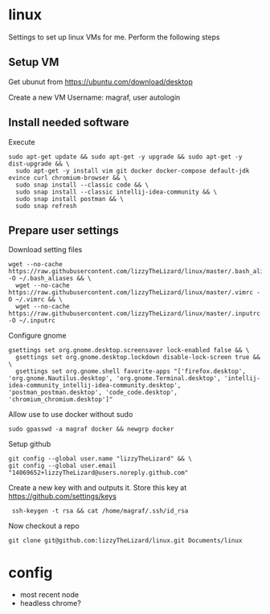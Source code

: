 # linux
Settings to set up linux VMs for me. Perform the following steps


## Setup VM
Get ubunut from
https://ubuntu.com/download/desktop

Create a new VM
Username: magraf, user autologin

## Install needed software
Execute
```
sudo apt-get update && sudo apt-get -y upgrade && sudo apt-get -y dist-upgrade && \
  sudo apt-get -y install vim git docker docker-compose default-jdk evince curl chromium-browser && \
  sudo snap install --classic code && \
  sudo snap install --classic intellij-idea-community && \
  sudo snap install postman && \
  sudo snap refresh
```

## Prepare user settings
Download setting files
```
wget --no-cache https://raw.githubusercontent.com/lizzyTheLizard/linux/master/.bash_aliases -O ~/.bash_aliases && \ 
  wget --no-cache https://raw.githubusercontent.com/lizzyTheLizard/linux/master/.vimrc -O ~/.vimrc && \
  wget --no-cache https://raw.githubusercontent.com/lizzyTheLizard/linux/master/.inputrc -O ~/.inputrc 
```

Configure gnome
```
gsettings set org.gnome.desktop.screensaver lock-enabled false && \
  gsettings set org.gnome.desktop.lockdown disable-lock-screen true && \
  gsettings set org.gnome.shell favorite-apps "['firefox.desktop', 'org.gnome.Nautilus.desktop', 'org.gnome.Terminal.desktop', 'intellij-idea-community_intellij-idea-community.desktop', 'postman_postman.desktop', 'code_code.desktop', 'chromium_chromium.desktop']"
```

Allow use to use docker without sudo
```
sudo gpasswd -a magraf docker && newgrp docker
```

Setup github
```
git config --global user.name "lizzyTheLizard" && \
git config --global user.email "14069652+lizzyTheLizard@users.noreply.github.com"
```

Create a new key with and outputs it. Store this key at https://github.com/settings/keys
```
 ssh-keygen -t rsa && cat /home/magraf/.ssh/id_rsa
```

Now checkout a repo
```
git clone git@github.com:lizzyTheLizard/linux.git Documents/linux
```

# config
* most recent node
* headless chrome?
